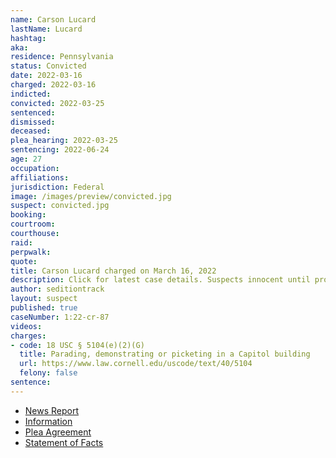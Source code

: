 ```yaml
---
name: Carson Lucard
lastName: Lucard
hashtag:
aka:
residence: Pennsylvania
status: Convicted
date: 2022-03-16
charged: 2022-03-16
indicted:
convicted: 2022-03-25
sentenced:
dismissed:
deceased:
plea_hearing: 2022-03-25
sentencing: 2022-06-24
age: 27
occupation:
affiliations:
jurisdiction: Federal
image: /images/preview/convicted.jpg
suspect: convicted.jpg
booking:
courtroom:
courthouse:
raid:
perpwalk:
quote:
title: Carson Lucard charged on March 16, 2022
description: Click for latest case details. Suspects innocent until proven guilty.
author: seditiontrack
layout: suspect
published: true
caseNumber: 1:22-cr-87
videos:
charges:
- code: 18 USC § 5104(e)(2)(G)
  title: Parading, demonstrating or picketing in a Capitol building
  url: https://www.law.cornell.edu/uscode/text/40/5104
  felony: false
sentence:
---
```

- [News Report](https://lawandcrime.com/u-s-capitol-breach/man-previously-identified-only-as-a-big-trump-guy-by-convicted-friend-pleads-guilty-to-jan-6-misdemeanor/)
- [Information](https://www.justice.gov/usao-dc/case-multi-defendant/file/1487166/download)
- [Plea Agreement](https://www.justice.gov/usao-dc/case-multi-defendant/file/1487171/download)
- [Statement of Facts](https://www.justice.gov/usao-dc/case-multi-defendant/file/1487176/download)
